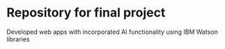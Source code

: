 # Repository for final project

Developed web apps with incorporated AI functionality using IBM Watson libraries
